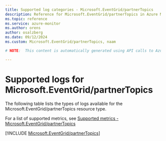```yaml
---
title: Supported log categories - Microsoft.EventGrid/partnerTopics
description: Reference for Microsoft.EventGrid/partnerTopics in Azure Monitor Logs.
ms.topic: reference
ms.service: azure-monitor
ms.author: orens
author: osalzberg
ms.date: 09/12/2024
ms.custom: Microsoft.EventGrid/partnerTopics, naam

# NOTE:  This content is automatically generated using API calls to Azure. Any edits made on these files will be overwritten in the next run of the script. 

---
```





# Supported logs for Microsoft.EventGrid/partnerTopics  
The following table lists the types of logs available for the Microsoft.EventGrid/partnerTopics resource type.
  
  
  
For a list of supported metrics, see [Supported metrics - Microsoft.EventGrid/partnerTopics](../supported-metrics/microsoft-eventgrid-partnertopics-metrics.md)  
  

  
[!INCLUDE [Microsoft.EventGrid/partnerTopics](~/reusable-content/ce-skilling/azure/includes/azure-monitor/reference/logs/microsoft-eventgrid-partnertopics-logs-include.md)]  
  

